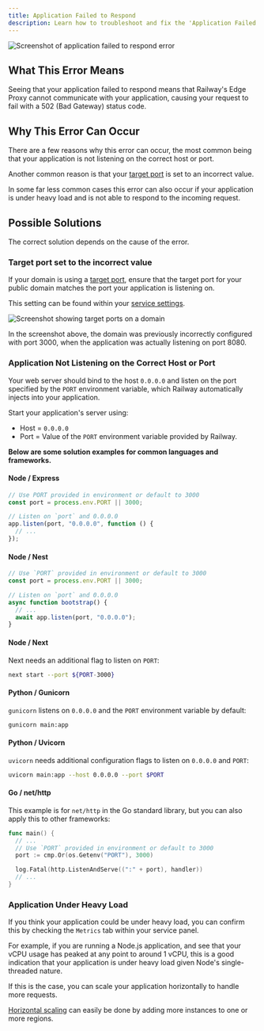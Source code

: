 ```yaml
---
title: Application Failed to Respond
description: Learn how to troubleshoot and fix the 'Application Failed to Respond' error.
---
```


<Image src="https://res.cloudinary.com/railway/image/upload/v1722017042/docs/application-error_wgrwro_i4tjkl.png"
alt="Screenshot of application failed to respond error"
layout="intrinsic"
width={1080} height={950}
quality={100} />

## What This Error Means

Seeing that your application failed to respond means that Railway's Edge Proxy cannot communicate with your application, causing your request to fail with a 502 (Bad Gateway) status code.

## Why This Error Can Occur

There are a few reasons why this error can occur, the most common being that your application is not listening on the correct host or port.

Another common reason is that your [target port](/guides/public-networking#target-ports) is set to an incorrect value.

In some far less common cases this error can also occur if your application is under heavy load and is not able to respond to the incoming request.

## Possible Solutions

The correct solution depends on the cause of the error.

### Target port set to the incorrect value

If your domain is using a [target port](/guides/public-networking#target-ports), ensure that the target port for your public domain matches the port your application is listening on.

This setting can be found within your [service settings](/overview/the-basics#service-settings).

<Image src="https://res.cloudinary.com/railway/image/upload/v1726092089/docs/target_ports_eiqgw0.png"
alt="Screenshot showing target ports on a domain"
layout="intrinsic"
width={700}
height={634}
quality={100}
/>

In the screenshot above, the domain was previously incorrectly configured with port 3000, when the application was actually listening on port 8080.

### Application Not Listening on the Correct Host or Port

Your web server should bind to the host `0.0.0.0` and listen on the port specified by the `PORT` environment variable, which Railway automatically injects into your application.

Start your application's server using:

- Host = `0.0.0.0`
- Port = Value of the `PORT` environment variable provided by Railway.

**Below are some solution examples for common languages and frameworks.**

#### Node / Express

```javascript
// Use PORT provided in environment or default to 3000
const port = process.env.PORT || 3000;

// Listen on `port` and 0.0.0.0
app.listen(port, "0.0.0.0", function () {
  // ...
});
```

#### Node / Nest

```javascript
// Use `PORT` provided in environment or default to 3000
const port = process.env.PORT || 3000;

// Listen on `port` and 0.0.0.0
async function bootstrap() {
  // ...
  await app.listen(port, "0.0.0.0");
}
```

#### Node / Next

Next needs an additional flag to listen on `PORT`:

```bash
next start --port ${PORT-3000}
```

#### Python / Gunicorn

`gunicorn` listens on `0.0.0.0` and the `PORT` environment variable by default:

```bash
gunicorn main:app
```

#### Python / Uvicorn

`uvicorn` needs additional configuration flags to listen on `0.0.0.0` and `PORT`:

```bash
uvicorn main:app --host 0.0.0.0 --port $PORT
```

#### Go / net/http

This example is for `net/http` in the Go standard library, but you can also apply this to other frameworks:
```go
func main() {
  // ...
  // Use `PORT` provided in environment or default to 3000
  port := cmp.Or(os.Getenv("PORT"), 3000)

  log.Fatal(http.ListenAndServe((":" + port), handler))
  // ...
}
```

### Application Under Heavy Load

If you think your application could be under heavy load, you can confirm this by checking the `Metrics` tab within your service panel.

For example, if you are running a Node.js application, and see that your vCPU usage has peaked at any point to around 1 vCPU, this is a good indication that your application is under heavy load given Node's single-threaded nature.

If this is the case, you can scale your application horizontally to handle more requests.

[Horizontal scaling](https://docs.railway.com/reference/scaling#horizontal-scaling-with-replicas) can easily be done by adding more instances to one or more regions.